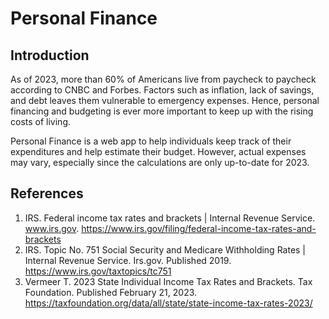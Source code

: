 # Personal Finance

## Introduction

As of 2023, more than 60% of Americans live from paycheck to paycheck according to CNBC and Forbes. Factors such as inflation, lack of savings, and debt leaves them vulnerable to emergency expenses. Hence, personal financing and budgeting is ever more important to keep up with the rising costs of living.

Personal Finance is a web app to help individuals keep track of their expenditures and help estimate their budget. However, actual expenses may vary, especially since the calculations are only up-to-date for 2023.

## References

1. IRS. Federal income tax rates and brackets | Internal Revenue Service. www.irs.gov. https://www.irs.gov/filing/federal-income-tax-rates-and-brackets
2. IRS. Topic No. 751 Social Security and Medicare Withholding Rates | Internal Revenue Service. Irs.gov. Published 2019. https://www.irs.gov/taxtopics/tc751
3. Vermeer T. 2023 State Individual Income Tax Rates and Brackets. Tax Foundation. Published February 21, 2023. https://taxfoundation.org/data/all/state/state-income-tax-rates-2023/

‌
